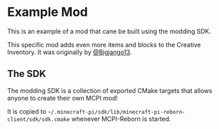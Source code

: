 # Example Mod
This is an example of a mod that cane be built using the modding SDK.

This specific mod adds even more items and blocks to the Creative Inventory. It was originally by [@Bigjango13](https://github.com/bigjango13).

## The SDK
The modding SDK is a collection of exported CMake targets that allows anyone to create their own MCPI mod!

It is copied to ``~/.minecraft-pi/sdk/lib/minecraft-pi-reborn-client/sdk/sdk.cmake`` whenever MCPI-Reborn is started.
